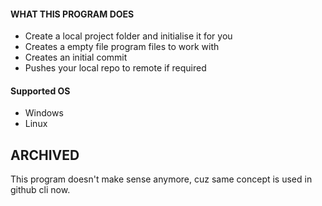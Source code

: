 #### WHAT THIS PROGRAM DOES

  * Create a local project folder and initialise it for you
  * Creates a empty file program files to work with
  * Creates an initial commit 
  * Pushes your local repo to remote if required
  
#### Supported OS
    
  * Windows
  * Linux 


## ARCHIVED

This program doesn't make sense anymore, cuz same concept is used in github cli now. 
